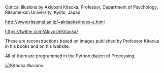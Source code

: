 Optical Illusions by Akiyoshi Kitaoka, Professor, Department of Psychology, Ritsumeikan University, Kyoto, Japan

http://www.ritsumei.ac.jp/~akitaoka/index-e.html

https://twitter.com/AkiyoshiKitaoka/

These are reconstructions based on images published by Professor Kitaoka in his books and on his website.

All of them are programmed in the Python dialect of Processing.

![Kitaoka Illusions](https://github.com/username/repository/blob/montage.jpg "Kitaoka Illusions")


